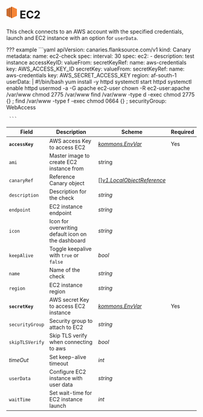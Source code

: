 # <img src='https://raw.githubusercontent.com/flanksource/flanksource-ui/main/src/icons/ec2.svg' style='height: 32px'/> EC2

This check connects to an AWS account with the specified credentials, launch and EC2 instance with an option for `userData`.

??? example
     ```yaml
     apiVersion: canaries.flanksource.com/v1
     kind: Canary
     metadata:
       name: ec2-check
     spec:
       interval: 30
       spec:
         ec2:
           - description: test instance
             accessKeyID:
               valueFrom:
                 secretKeyRef:
                   name: aws-credentials
                   key: AWS_ACCESS_KEY_ID
             secretKey:
               valueFrom:
                 secretKeyRef:
                   name: aws-credentials
                   key: AWS_SECRET_ACCESS_KEY
             region: af-south-1
             userData: |
               #!/bin/bash
               yum install -y httpd
               systemctl start httpd
               systemctl enable httpd
               usermod -a -G apache ec2-user
               chown -R ec2-user:apache /var/www
               chmod 2775 /var/www
               find /var/www -type d -exec chmod 2775 {} \;
               find /var/www -type f -exec chmod 0664 {} \;
             securityGroup: WebAccess
     
     ```

| Field | Description | Scheme | Required |
| ----- | ----------- | ------ | -------- |
| **`accessKey`** | AWS access Key to access EC2| [*kommons.EnvVar*](https://pkg.go.dev/github.com/flanksource/kommons#EnvVar) | Yes |
| `ami` | Master image to create EC2 instance from | string |  |
| `canaryRef` | Reference Canary object | \[\][*v1.LocalObjectReference*](https://kubernetes.io/docs/reference/generated/kubernetes-api/v1.20/#localobjectreference-v1-core) |  |
| `description` | Description for the check | *string* |  |
| `endpoint` | EC2 instance endpoint | *string* |  |
| `icon` | Icon for overwriting default icon on the dashboard | *string* |  |
| `keepAlive` | Toggle keepalive with `true` or `false` | *bool* |  |
| `name` | Name of the check | *string* |  |
| `region` | EC2 instance region | *string* |  |
| **`secretKey`** | AWS secret Key to access EC2 instance | [*kommons.EnvVar*](https://pkg.go.dev/github.com/flanksource/kommons#EnvVar) | Yes |
| `securityGroup` | Security group to attach to EC2 | *string* |  |
| `skipTLSVerify` | Skip TLS verify when connecting to aws | *bool* |  |
| *timeOut* | Set keep-alive timeout | *int* |  |
| `userData` | Configure EC2 instance with user data | *string* |  |
| `waitTime` | Set wait-time for EC2 instance launch | *int* |  |
